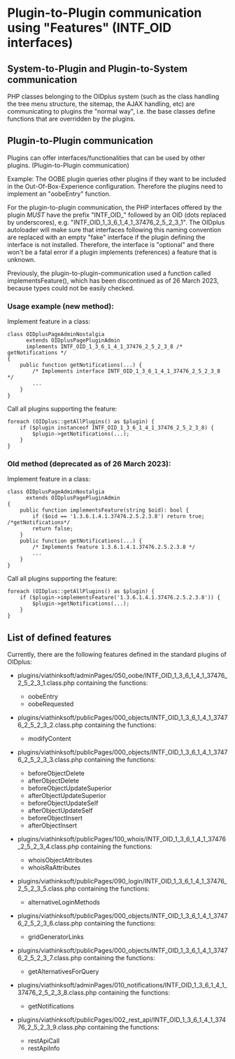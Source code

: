 
Plugin-to-Plugin communication using "Features" (INTF_OID interfaces)
=====================================================================

System-to-Plugin and Plugin-to-System communication
---------------------------------------------------

PHP classes belonging to the OIDplus system (such as the class handling the tree menu structure,
the sitemap, the AJAX handling, etc) are communicating to plugins the "normal way", i.e.
the base classes define functions that are overridden by the plugins.

Plugin-to-Plugin communication
------------------------------

Plugins can offer interfaces/functionalities that can be used by other plugins. (Plugin-to-Plugin communication)

Example: The OOBE plugin queries other plugins if they want to be included
in the Out-Of-Box-Experience configuration. Therefore the plugins need to implement an
"oobeEntry" function.

For the plugin-to-plugin communication, the PHP interfaces offered by the plugin *MUST*
have the prefix "INTF_OID_" followed by an OID (dots replaced by underscores), e.g. "INTF_OID_1_3_6_1_4_1_37476_2_5_2_3_1".
The OIDplus autoloader will make sure that interfaces following this naming convention
are replaced with an empty "fake" interface if the plugin defining the interface is not installed.
Therefore, the interface is "optional" and there won't be a fatal error if a plugin implements (references)
a feature that is unknown.

Previously, the plugin-to-plugin-communication used a function called implementsFeature(), which
has been discontinued as of 26 March 2023, because types could not be easily checked.

### Usage example (new method):

Implement feature in a class:

    class OIDplusPageAdminNostalgia
          extends OIDplusPagePluginAdmin
          implements INTF_OID_1_3_6_1_4_1_37476_2_5_2_3_8 /* getNotifications */
    {
        public function getNotifications(...) {
            /* Implements interface INTF_OID_1_3_6_1_4_1_37476_2_5_2_3_8 */
            ...
        }
    }

Call all plugins supporting the feature:

    foreach (OIDplus::getAllPlugins() as $plugin) {
        if ($plugin instanceof INTF_OID_1_3_6_1_4_1_37476_2_5_2_3_8) {
            $plugin->getNotifications(...);
        }
    }

### Old method (deprecated as of 26 March 2023):

Implement feature in a class:

    class OIDplusPageAdminNostalgia
          extends OIDplusPagePluginAdmin
    {
        public function implementsFeature(string $oid): bool {
            if ($oid == '1.3.6.1.4.1.37476.2.5.2.3.8') return true; /*getNotifications*/
            return false;
        }
        public function getNotifications(...) {
            /* Implements feature 1.3.6.1.4.1.37476.2.5.2.3.8 */
            ...
        }
    }

Call all plugins supporting the feature:

    foreach (OIDplus::getAllPlugins() as $plugin) {
        if ($plugin->implementsFeature('1.3.6.1.4.1.37476.2.5.2.3.8')) {
            $plugin->getNotifications(...);
        }
    }

List of defined features
------------------------

Currently, there are the following features defined in the standard plugins of OIDplus:

- plugins/viathinksoft/adminPages/050_oobe/INTF_OID_1_3_6_1_4_1_37476_2_5_2_3_1.class.php containing the functions:
    - oobeEntry
    - oobeRequested

- plugins/viathinksoft/publicPages/000_objects/INTF_OID_1_3_6_1_4_1_37476_2_5_2_3_2.class.php containing the functions:
    - modifyContent

- plugins/viathinksoft/publicPages/000_objects/INTF_OID_1_3_6_1_4_1_37476_2_5_2_3_3.class.php containing the functions:
    - beforeObjectDelete
    - afterObjectDelete
    - beforeObjectUpdateSuperior
    - afterObjectUpdateSuperior
    - beforeObjectUpdateSelf
    - afterObjectUpdateSelf
    - beforeObjectInsert
    - afterObjectInsert

- plugins/viathinksoft/publicPages/100_whois/INTF_OID_1_3_6_1_4_1_37476_2_5_2_3_4.class.php containing the functions:
    - whoisObjectAttributes
    - whoisRaAttributes

- plugins/viathinksoft/publicPages/090_login/INTF_OID_1_3_6_1_4_1_37476_2_5_2_3_5.class.php containing the functions:
    - alternativeLoginMethods

- plugins/viathinksoft/publicPages/000_objects/INTF_OID_1_3_6_1_4_1_37476_2_5_2_3_6.class.php containing the functions:
    - gridGeneratorLinks

- plugins/viathinksoft/publicPages/000_objects/INTF_OID_1_3_6_1_4_1_37476_2_5_2_3_7.class.php containing the functions:
    - getAlternativesForQuery

- plugins/viathinksoft/adminPages/010_notifications/INTF_OID_1_3_6_1_4_1_37476_2_5_2_3_8.class.php containing the functions:
    - getNotifications

- plugins/viathinksoft/publicPages/002_rest_api/INTF_OID_1_3_6_1_4_1_37476_2_5_2_3_9.class.php containing the functions:
    - restApiCall
    - restApiInfo
